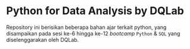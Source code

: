 # Python for Data Analysis by DQLab
Repository ini berisikan beberapa bahan ajar terkait python, yang disampaikan pada sesi ke-6 hingga ke-12 *bootcamp* `Python` & `SQL` yang diselenggarakan oleh DQLab. 
